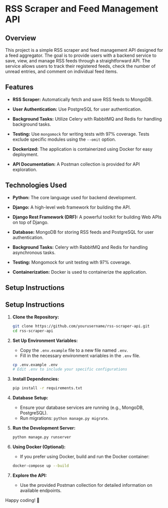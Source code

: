 # RSS Scraper and Feed Management API

## Overview

This project is a simple RSS scraper and feed management API designed for a feed aggregator. The goal is to provide users with a backend service to save, view, and manage RSS feeds through a straightforward API. The service allows users to track their registered feeds, check the number of unread entries, and comment on individual feed items.

## Features

- **RSS Scraper:** Automatically fetch and save RSS feeds to MongoDB.
  
- **User Authentication:** Use PostgreSQL for user authentication.
  
- **Background Tasks:** Utilize Celery with RabbitMQ and Redis for handling background tasks.
  
- **Testing:** Use `mongomock` for writing tests with 97% coverage. Tests exclude specific modules using the `--omit` option.

- **Dockerized:** The application is containerized using Docker for easy deployment.

- **API Documentation:** A Postman collection is provided for API exploration.

## Technologies Used

- **Python:** The core language used for backend development.
  
- **Django:** A high-level web framework for building the API.
  
- **Django Rest Framework (DRF):** A powerful toolkit for building Web APIs on top of Django.
  
- **Database:** MongoDB for storing RSS feeds and PostgreSQL for user authentication.
  
- **Background Tasks:** Celery with RabbitMQ and Redis for handling asynchronous tasks.
  
- **Testing:** Mongomock for unit testing with 97% coverage.

- **Containerization:** Docker is used to containerize the application.

## Setup Instructions

## Setup Instructions

1. **Clone the Repository:**
    ```bash
    git clone https://github.com/yourusername/rss-scraper-api.git
    cd rss-scraper-api
    ```

2. **Set Up Environment Variables:**
    - Copy the `.env.example` file to a new file named `.env`.
    - Fill in the necessary environment variables in the `.env` file.
    ```bash
    cp .env.example .env
    # Edit .env to include your specific configurations
    ```

3. **Install Dependencies:**
    ```bash
    pip install -r requirements.txt
    ```

4. **Database Setup:**
    - Ensure your database services are running (e.g., MongoDB, PostgreSQL).
    - Run migrations: `python manage.py migrate`.

5. **Run the Development Server:**
    ```bash
    python manage.py runserver
    ```

6. **Using Docker (Optional):**
    - If you prefer using Docker, build and run the Docker container:
    ```bash
    docker-compose up --build
    ```

7. **Explore the API:**
    - Use the provided Postman collection for detailed information on available endpoints.

Happy coding! 🚀
